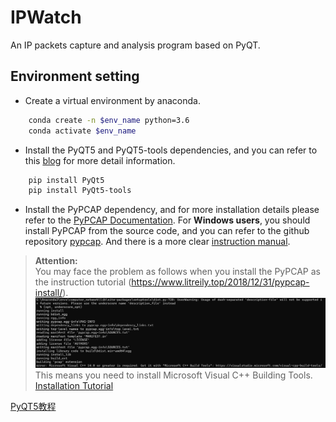 # IPWatch

An IP packets capture and analysis program based on PyQT.

## Environment setting

- Create a virtual environment by anaconda.

```bash
    conda create -n $env_name python=3.6 
    conda activate $env_name 
```

- Install the PyQT5 and PyQT5-tools dependencies, and you can refer to this [blog](https://blog.csdn.net/qq_42941807/article/details/104221498) for more detail information.

```bash
    pip install PyQt5
    pip install PyQt5-tools
```

- Install the PyPCAP dependency, and for more installation details please refer to the [PyPCAP Documentation](https://pypcap.readthedocs.io/en/latest/). For **Windows users**, you should install PyPCAP from the source code, and you can refer to the github repository [pypcap](https://github.com/pynetwork/pypcap). And there is a more clear [instruction manual](https://www.litreily.top/2018/12/31/pypcap-install/).

> **Attention:**  \
> You may face the problem as follows when you install the PyPCAP as the instruction tutorial (https://www.litreily.top/2018/12/31/pypcap-install/). \
![error](./figs/error.png)
> This means you need to install Microsoft Visual C++ Building Tools. [Installation Tutorial](https://stackoverflow.com/questions/40504552/how-to-install-visual-c-build-tools)

[PyQT5教程](https://pythonpyqt.com/pyqt-qlineedit/)